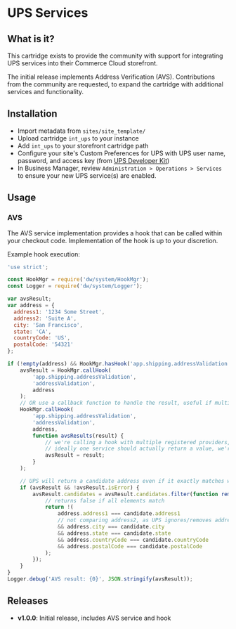 # UPS Services

## What is it?

This cartridge exists to provide the community with support for integrating UPS services into their Commerce Cloud storefront.

The initial release implements Address Verification (AVS). Contributions from the community are requested, to expand the cartridge with additional services and functionality.

## Installation

- Import metadata from `sites/site_template/`
- Upload cartridge `int_ups` to your instance
- Add `int_ups` to your storefront cartridge path
- Configure your site's Custom Preferences for UPS with UPS user name, password, and access key (from [UPS Developer Kit](https://www.ups.com/upsdeveloperkit?loc=en_US))
- In Business Manager, review `Administration > Operations > Services` to ensure your new UPS service(s) are enabled.

## Usage

### AVS

The AVS service implementation provides a hook that can be called within your checkout code. Implementation of the hook is up to your discretion.

Example hook execution:
```javascript
'use strict';

const HookMgr = require('dw/system/HookMgr');
const Logger = require('dw/system/Logger');

var avsResult;
var address = {
  address1: '1234 Some Street',
  address2: 'Suite A',
  city: 'San Francisco',
  state: 'CA',
  countryCode: 'US',
  postalCode: '54321'
};

if (!empty(address) && HookMgr.hasHook('app.shipping.addressValidation')) {
    avsResult = HookMgr.callHook(
        'app.shipping.addressValidation',
        'addressValidation',
        address
    );
    // OR use a callback function to handle the result, useful if multiple AVS providers
    HookMgr.callHook(
        'app.shipping.addressValidation',
        'addressValidation',
        address,
        function avsResults(result) {
            // we're calling a hook with multiple registered providers, so lets ensure we get the proper return value
            // ideally one service should actually return a value, we're not concerned with merging results in this example
            avsResult = result;
        }
    );

    // UPS will return a candidate address even if it exactly matches what was submitted, so let's remove exact matches
    if (avsResult && !avsResult.isError) {
        avsResult.candidates = avsResult.candidates.filter(function removeExactMatch(candidate){
            // returns false if all elements match
            return !(
                address.address1 === candidate.address1
                // not comparing address2, as UPS ignores/removes address2
                && address.city === candidate.city
                && address.state === candidate.state
                && address.countryCode === candidate.countryCode
                && address.postalCode === candidate.postalCode
            );
        });
    }
}
Logger.debug('AVS result: {0}', JSON.stringify(avsResult));
```

## Releases

- **v1.0.0**: Initial release, includes AVS service and hook
